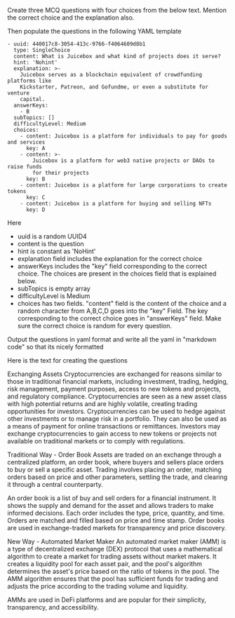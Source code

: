 Create three MCQ questions  with four choices from the below text. Mention the correct choice and the explanation also.

Then populate the questions in the following YAML template

```
- uuid: 440017c8-3054-413c-9766-f4064609d8b1
  type: SingleChoice
  content: What is Juicebox and what kind of projects does it serve?
  hint: 'Nohint'
  explanation: >-
    Juicebox serves as a blockchain equivalent of crowdfunding platforms like
    Kickstarter, Patreon, and Gofundme, or even a substitute for venture
    capital.
  answerKeys:
    - B
  subTopics: []
  difficultyLevel: Medium
  choices:
    - content: Juicebox is a platform for individuals to pay for goods and services
      key: A
    - content: >-
        Juicebox is a platform for web3 native projects or DAOs to raise funds
        for their projects
      key: B
    - content: Juicebox is a platform for large corporations to create tokens
      key: C
    - content: Juicebox is a platform for buying and selling NFTs
      key: D
```

Here 
- uuid is a random UUID4 
- content is the question
- hint is constant as 'NoHint'
- explanation field includes the explanation for the correct choice
- answerKeys includes the "key" field corresponding to the correct choice. The choices are present in the choices field that is explained below.
- subTopics is empty array
- difficultyLevel is Medium
- choices has two fields. "content" field is the content of the choice and a random character from A,B,C,D goes into the "key" Field. The key corresponding to the correct choice goes in "answerKeys" field. Make sure the correct choice is random for every question.

Output the questions in yaml format and write all the yaml in "markdown code" so that its nicely formatted 

Here is the text for creating the questions

Exchanging Assets
Cryptocurrencies are exchanged for reasons similar to those in traditional financial markets, including investment, trading, hedging, risk management, payment purposes, access to new tokens and projects, and regulatory compliance. Cryptocurrencies are seen as a new asset class with high potential returns and are highly volatile, creating trading opportunities for investors. Cryptocurrencies can be used to hedge against other investments or to manage risk in a portfolio. They can also be used as a means of payment for online transactions or remittances. Investors may exchange cryptocurrencies to gain access to new tokens or projects not available on traditional markets or to comply with regulations.

Traditional Way - Order Book
Assets are traded on an exchange through a centralized platform, an order book, where buyers and sellers place orders to buy or sell a specific asset. Trading involves placing an order, matching orders based on price and other parameters, settling the trade, and clearing it through a central counterparty.


An order book is a list of buy and sell orders for a financial instrument. It shows the supply and demand for the asset and allows traders to make informed decisions. Each order includes the type, price, quantity, and time. Orders are matched and filled based on price and time stamp. Order books are used in exchange-traded markets for transparency and price discovery.

New Way - Automated Market Maker
An automated market maker (AMM) is a type of decentralized exchange (DEX) protocol that uses a mathematical algorithm to create a market for trading assets without market makers. It creates a liquidity pool for each asset pair, and the pool's algorithm determines the asset's price based on the ratio of tokens in the pool. The AMM algorithm ensures that the pool has sufficient funds for trading and adjusts the price according to the trading volume and liquidity.


AMMs are used in DeFi platforms and are popular for their simplicity, transparency, and accessibility.
